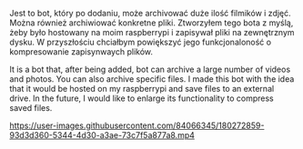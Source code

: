 Jest to bot, który po dodaniu, może archivować duże ilość filmików i zdjęć. Można również archiwiować konkretne pliki. 
Ztworzyłem tego bota z myślą, żeby było hostowany na moim raspberrypi i zapisywał pliki na zewnętrznym dysku. W przyszłościu chciałbym powiększyć 
jego funkcjonaloność o kompresowanie zapisynwaych plików. 

It is a bot that, after being added, bot can archive a large number of videos and photos. You can also archive specific files.
I made this bot with the idea that it would be hosted on my raspberrypi and save files to an external drive. In the future, I would like to enlarge
its functionality to compress saved files.

https://user-images.githubusercontent.com/84066345/180272859-93d3d360-5344-4d30-a3ae-73c7f5a877a8.mp4

